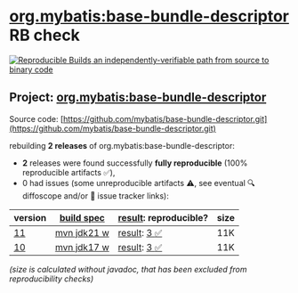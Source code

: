 [org.mybatis:base-bundle-descriptor](https://central.sonatype.com/artifact/org.mybatis/base-bundle-descriptor/versions) RB check
=======

[![Reproducible Builds](https://reproducible-builds.org/images/logos/rb.svg) an independently-verifiable path from source to binary code](https://reproducible-builds.org/)

## Project: [org.mybatis:base-bundle-descriptor](https://central.sonatype.com/artifact/org.mybatis/base-bundle-descriptor/versions)

Source code: [https://github.com/mybatis/base-bundle-descriptor.git](https://github.com/mybatis/base-bundle-descriptor.git)

rebuilding **2 releases** of org.mybatis:base-bundle-descriptor:
- **2** releases were found successfully **fully reproducible** (100% reproducible artifacts :white_check_mark:),
- 0 had issues (some unreproducible artifacts :warning:, see eventual :mag: diffoscope and/or :memo: issue tracker links):

| version | [build spec](/BUILDSPEC.md) | [result](https://reproducible-builds.org/docs/jvm/): reproducible? | size |
| -- | --------- | ------ | -- |
| [11](https://central.sonatype.com/artifact/org.mybatis/base-bundle-descriptor/11/pom) | [mvn jdk21 w](base-bundle-descriptor-11.buildspec) | [result](base-bundle-descriptor-11.buildinfo): [3 :white_check_mark: ](base-bundle-descriptor-11.buildcompare) | 11K |
| [10](https://central.sonatype.com/artifact/org.mybatis/base-bundle-descriptor/10/pom) | [mvn jdk17 w](base-bundle-descriptor-10.buildspec) | [result](base-bundle-descriptor-10.buildinfo): [3 :white_check_mark: ](base-bundle-descriptor-10.buildcompare) | 11K |

<i>(size is calculated without javadoc, that has been excluded from reproducibility checks)</i>
